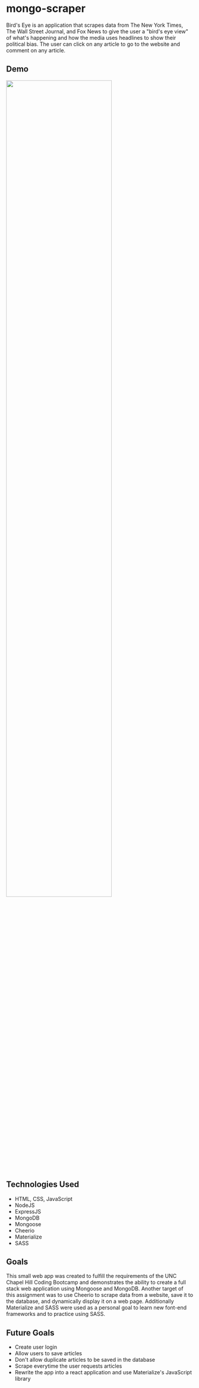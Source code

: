 # mongo-scraper
Bird's Eye is an application that scrapes data from The New York Times, The Wall Street Journal, and Fox News to give the user a "bird's eye view" of what's happening and how the media uses headlines to show their political bias. The user can click on any article to go to the website and comment on any article. 

## Demo
<img width="75%" src="https://github.com/clairestolp/mongo-scraper/blob/3b4294731f7b84f4646b12868787474099e6d91f/Demo/demo-supervisor.gif?raw=true">

## Technologies Used

* HTML, CSS, JavaScript
* NodeJS
* ExpressJS
* MongoDB
* Mongoose
* Cheerio
* Materialize
* SASS

## Goals

This small web app was created to fulfill the requirements of the UNC Chapel Hill Coding Bootcamp and demonstrates the ability to create a full stack web application using Mongoose and MongoDB. Another target of this assignment was to use Cheerio to scrape data from a website, save it to the database, and dynamically display it on a web page. Additionally Materialize and SASS were used as a personal goal to learn new font-end frameworks and to practice using SASS.

## Future Goals

* Create user login
* Allow users to save articles
* Don't allow duplicate articles to be saved in the database
* Scrape everytime the user requests articles
* Rewrite the app into a react application and use Materialize's JavaScript library
